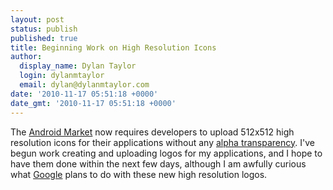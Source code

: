 ```yaml
---
layout: post
status: publish
published: true
title: Beginning Work on High Resolution Icons
author:
  display_name: Dylan Taylor
  login: dylanmtaylor
  email: dylan@dylanmtaylor.com
date: '2010-11-17 05:51:18 +0000'
date_gmt: '2010-11-17 05:51:18 +0000'
---
```

<p>The <a class="zem_slink" title="Android Market" rel="homepage" href="http://www.android.com/market/">Android Market</a> now requires developers to upload 512x512 high resolution icons for their applications without any <a class="zem_slink" title="Alpha compositing" rel="wikipedia" href="http://en.wikipedia.org/wiki/Alpha_compositing">alpha transparency</a>. I've begun work creating and uploading logos for my applications, and I hope to have them done within the next few days, although I am awfully curious what <a class="zem_slink" title="Google" rel="homepage" href="http://google.com">Google</a> plans to do with these new high resolution logos.</p>

